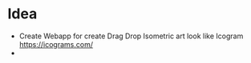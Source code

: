 # Idea

- Create Webapp for create Drag Drop Isometric art look like Icogram https://icograms.com/
- 